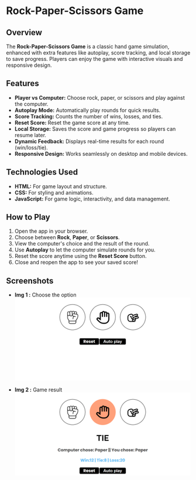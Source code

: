 # Rock-Paper-Scissors Game

## Overview

The **Rock-Paper-Scissors Game** is a classic hand game simulation, enhanced with extra features like autoplay, score tracking, and local storage to save progress. Players can enjoy the game with interactive visuals and responsive design.

## Features

- **Player vs Computer:** Choose rock, paper, or scissors and play against the computer.
- **Autoplay Mode:** Automatically play rounds for quick results.
- **Score Tracking:** Counts the number of wins, losses, and ties.
- **Reset Score:** Reset the game score at any time.
- **Local Storage:** Saves the score and game progress so players can resume later.
- **Dynamic Feedback:** Displays real-time results for each round (win/loss/tie).
- **Responsive Design:** Works seamlessly on desktop and mobile devices.

## Technologies Used

- **HTML:** For game layout and structure.
- **CSS:** For styling and animations.
- **JavaScript:** For game logic, interactivity, and data management.

## How to Play

1. Open the app in your browser.
2. Choose between **Rock**, **Paper**, or **Scissors**.
3. View the computer's choice and the result of the round.
4. Use **Autoplay** to let the computer simulate rounds for you.
5. Reset the score anytime using the **Reset Score** button.
6. Close and reopen the app to see your saved score!

## Screenshots

- **Img 1 :** Choose the option
![choose option](https://github.com/Rubin737/Rock-Paper-Scissors/blob/master/Screenshots/sample1.png?raw=true)

- **Img 2 :** Game result
![choose option](https://github.com/Rubin737/Rock-Paper-Scissors/blob/master/Screenshots/sample2.png?raw=true)
